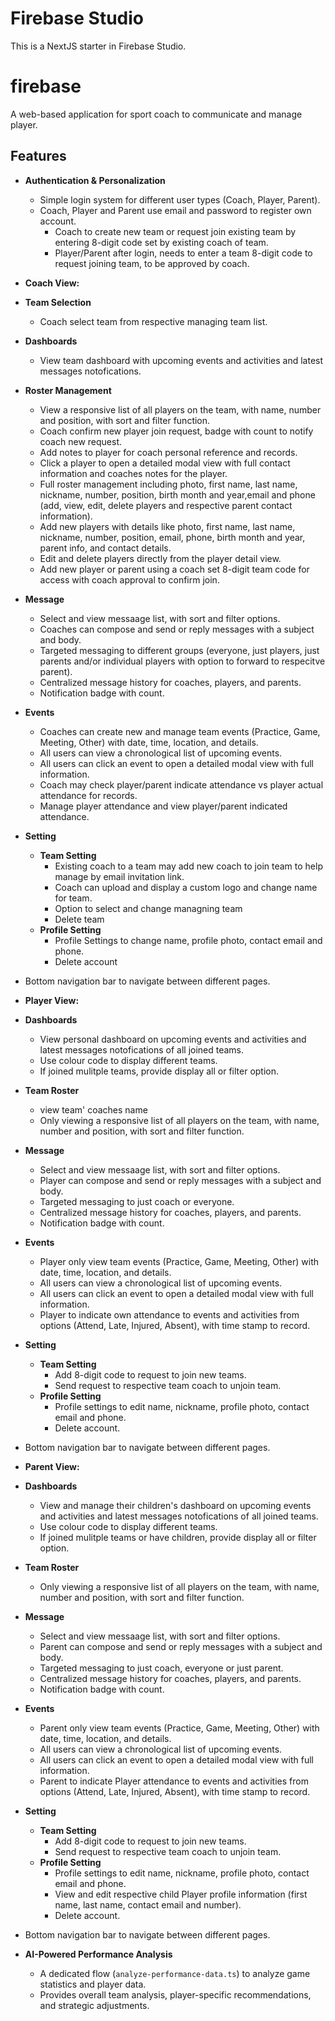 # Firebase Studio

This is a NextJS starter in Firebase Studio.

# firebase

A web-based application for sport coach to communicate and manage player. 

## Features

- **Authentication & Personalization**
  - Simple login system for different user types (Coach, Player, Parent).
  - Coach, Player and Parent use email and password to register own account.
    - Coach to create new team or request join existing team by entering 8-digit code set by existing coach of team.
    - Player/Parent after login, needs to enter a team 8-digit code to request joining team, to be approved by coach. 
  
- **Coach View:**
 - **Team Selection**
    - Coach select team from respective managing team list.
 - **Dashboards**
    - View team dashboard with upcoming events and activities and latest messages notofications.
 - **Roster Management**
    - View a responsive list of all players on the team, with name, number and position, with sort and filter function.
    - Coach confirm new player join request, badge with count to notify coach new request.
    - Add notes to player for coach personal reference and records.
    - Click a player to open a detailed modal view with full contact information and coaches notes for the player.
    - Full roster management including photo, first name, last name, nickname, number, position, birth month and year,email and phone (add, view, edit, delete players and respective parent contact information).
    - Add new players with details like photo, first name, last name, nickname, number, position, email, phone, birth month and year, parent info, and contact details.
    - Edit and delete players directly from the player detail view.
    - Add new player or parent using a coach set 8-digit team code for access with coach approval to confirm join. 
 - **Message**
    - Select and view messaage list, with sort and filter options.
    - Coaches can compose and send or reply messages with a subject and body.
    - Targeted messaging to different groups (everyone, just players, just parents and/or individual players with option to forward to respecitve parent).
    - Centralized message history for coaches, players, and parents.
    - Notification badge with count.
 - **Events**
   - Coaches can create new and manage team events (Practice, Game, Meeting, Other) with date, time, location, and details.
   - All users can view a chronological list of upcoming events.
   - All users can click an event to open a detailed modal view with full information.
   - Coach may check player/parent indicate attendance vs player actual attendance for records.
   - Manage player attendance and view player/parent indicated attendance.
 - **Setting**
   - **Team Setting**
     - Existing coach to a team may add new coach to join team to help manage by email invitation link. 
     - Coach can upload and display a custom logo and change name for team.
     - Option to select and change managning team
     - Delete team
   - **Profile Setting**
     - Profile Settings to change name, profile photo, contact email and phone.
     - Delete account
 - Bottom navigation bar to navigate between different pages.

- **Player View:**
 - **Dashboards**
   - View personal dashboard on upcoming events and activities and latest messages notofications of all joined teams.
   - Use colour code to display different teams.
   - If joined mulitple teams, provide display all or filter option.
 - **Team Roster**    
   - view team' coaches name
   - Only viewing a responsive list of all players on the team, with name, number and position, with sort and filter function. 
 - **Message**
   - Select and view messaage list, with sort and filter options.
   - Player can compose and send or reply messages with a subject and body.
   - Targeted messaging to just coach or everyone.
   - Centralized message history for coaches, players, and parents.
   - Notification badge with count.
 - **Events**
   - Player only view team events (Practice, Game, Meeting, Other) with date, time, location, and details.
   - All users can view a chronological list of upcoming events.
   - All users can click an event to open a detailed modal view with full information.
   - Player to indicate own attendance to events and activities from options (Attend, Late, Injured, Absent), with time stamp to record.
 - **Setting**
   - **Team Setting**
     - Add 8-digit code to request to join new teams.
     - Send request to respective team coach to unjoin team.
   - **Profile Setting**
     - Profile settings to edit name, nickname, profile photo, contact email and phone.
     - Delete account.
 - Bottom navigation bar to navigate between different pages.
 
- **Parent View:**
 - **Dashboards**
   - View and manage their children's dashboard on upcoming events and activities and latest messages notofications of all joined teams.
   - Use colour code to display different teams.
   - If joined mulitple teams or have children, provide display all or filter option. 
 - **Team Roster**    
   - Only viewing a responsive list of all players on the team, with name, number and position, with sort and filter function. 
 - **Message**
   - Select and view messaage list, with sort and filter options.
   - Parent can compose and send or reply messages with a subject and body.
   - Targeted messaging to just coach, everyone or just parent.
   - Centralized message history for coaches, players, and parents.
   - Notification badge with count.
 - **Events**
   - Parent only view team events (Practice, Game, Meeting, Other) with date, time, location, and details.
   - All users can view a chronological list of upcoming events.
   - All users can click an event to open a detailed modal view with full information.
   - Parent to indicate Player attendance to events and activities from options (Attend, Late, Injured, Absent), with time stamp to record.
 - **Setting**
   - **Team Setting**
     - Add 8-digit code to request to join new teams.
     - Send request to respective team coach to unjoin team.
   - **Profile Setting**
     - Profile settings to edit name, nickname, profile photo, contact email and phone.
     - View and edit respective child Player profile information (first name, last name, contact email and number).
     - Delete account.
- Bottom navigation bar to navigate between different pages.

- **AI-Powered Performance Analysis**
  - A dedicated flow (`analyze-performance-data.ts`) to analyze game statistics and player data.
  - Provides overall team analysis, player-specific recommendations, and strategic adjustments.

